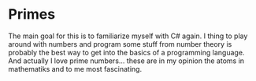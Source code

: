 # Primes

The main goal for this is to familiarize myself with C# again. I thing to play around with numbers and program some stuff from number theory is probably the best way to get into the basics of a programming language. And actually I love prime numbers... these are in my opinion the atoms in mathematiks and to me most fascinating.
